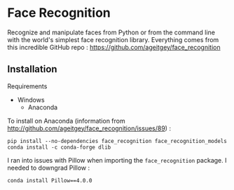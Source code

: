 # Face Recognition

Recognize and manipulate faces from Python or from the command line with the world's simplest face recognition library. Everything comes from this incredible GitHub repo : https://github.com/ageitgey/face_recognition

## Installation

Requirements 

* Windows
	* Anaconda

To install on Anaconda (information from http://github.com/ageitgey/face_recognition/issues/89) :
```
pip install --no-dependencies face_recognition face_recognition_models
conda install -c conda-forge dlib
```

I ran into issues with Pillow when importing the `face_recognition` package. I needed to downgrad Pillow :
```
conda install Pillow==4.0.0
```
